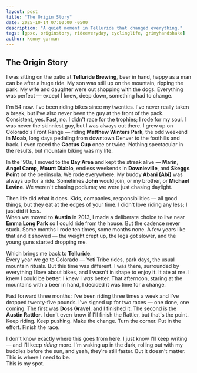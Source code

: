```yaml
---
layout: post
title: "The Origin Story"
date: 2025-10-14 07:00:00 -0500
description: "A quiet moment in Telluride that changed everything."
tags: [gpxc, originstory, rideeveryday, cyclinglife, grimyhandshake]
author: kenny gorman
---
```


## The Origin Story

I was sitting on the patio at **Telluride Brewing**, beer in hand, happy as a man can be after a huge ride. My son was still up on the mountain, ripping the park. My wife and daughter were out shopping with the dogs. Everything was perfect — except I knew, deep down, something had to change.

I'm 54 now. I've been riding bikes since my twenties. I've never really taken a break, but I've also never been the guy at the front of the pack. Consistent, yes. Fast, no. I didn't race for the trophies; I rode for my soul. I was never the skinniest guy, but I was always out there. I grew up on Colorado's Front Range — riding **Matthew Winters Park**, the odd weekend in **Moab**, long days pedaling from downtown Denver to the foothills and back. I even raced the **Cactus Cup** once or twice. Nothing spectacular in the results, but mountain biking was my life.

In the '90s, I moved to the **Bay Area** and kept the streak alive — **Marin**, **Angel Camp**, **Mount Diablo**, endless weekends in **Downieville**, and **Skeggs Point** on the peninsula. We rode everywhere. My buddy **Abani (Abi)** was always up for a ride. Sometimes **John** would join, or my brother, or **Michael Levine**. We weren't chasing podiums; we were just chasing daylight.

Then life did what it does. Kids, companies, responsibilities — all good things, but they eat at the edges of your time. I didn't love riding any less; I just did it less.  
When we moved to **Austin** in 2013, I made a deliberate choice to live near **Emma Long Park** so I could ride from the house. But the cadence never stuck. Some months I rode ten times, some months none. A few years like that and it showed — the weight crept up, the legs got slower, and the young guns started dropping me.

Which brings me back to **Telluride**.  
Every year we go to Colorado — Yeti Tribe rides, park days, the usual mountain rituals. But this time was different. I was there, surrounded by everything I love about bikes, and I wasn't in shape to enjoy it. It ate at me. I knew I could be better. I knew I *was* better. That afternoon, staring at the mountains with a beer in hand, I decided it was time for a change.

Fast forward three months: I've been riding three times a week and I've dropped twenty-five pounds. I've signed up for two races — one done, one coming. The first was **Doss Gravel**, and I finished it. The second is the **Austin Rattler**. I don't even know if I'll finish the Rattler, but that's the point. Keep riding. Keep pushing. Make the change. Turn the corner. Put in the effort. Finish the race.

I don't know exactly where this goes from here. I just know I'll keep writing — and I'll keep *riding* more. I'm waking up in the dark, rolling out with my buddies before the sun, and yeah, they're still faster. But it doesn't matter. This is where I need to be.  
This is my spot.
